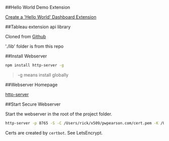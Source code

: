 ##Hello World Demo Extension

[Create a 'Hello World' Dashboard Extension](https://tableau.github.io/extensions-api/docs/trex_create.html)

##Tableau extension api library

Cloned from [Github](https://github.com/tableau/extensions-api)

'./lib' folder is from this repo

##Install Webserver

```bash
npm install http-server -g
```
> -g means install globally

##Webserver Homepage

[http-server](https://www.npmjs.com/package/http-server)

##Start Secure Webserver 

Start the webserver in the root of the project folder.

```bash
http-server -p 8765 -S -C /Users/rick/x509/pwpearson.com/cert.pem -K /Users/rick/x509/pwpearson.com/privkey.pem
```

Certs are created by `certbot`. See LetsEncrypt.

